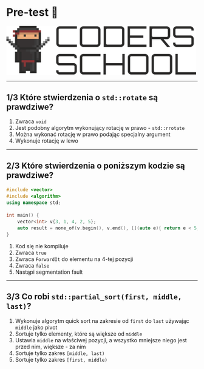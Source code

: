 
<!-- .slide: data-background="#111111" -->

# Pre-test 📝

<a href="https://coders.school">
    <img width="500" src="../img/coders_school_logo.png" alt="Coders School" class="plain">
</a>

___

## 1/3 Które stwierdzenia o `std::rotate` są prawdziwe?

1. Zwraca `void`
2. Jest podobny algorytm wykonujący rotację w prawo - `std::rrotate`
3. Można wykonać rotację w prawo podając specjalny argument
4. Wykonuje rotację w lewo

___

## 2/3 Które stwierdzenia o poniższym kodzie są prawdziwe?

```cpp
#include <vector>
#include <algorithm>
using namespace std;

int main() {
    vector<int> v{3, 1, 4, 2, 5};
    auto result = none_of(v.begin(), v.end(), [](auto e){ return e < 5; })
}
```

1. Kod się nie kompiluje
2. Zwraca `true`
3. Zwraca `ForwardIt` do elementu na 4-tej pozycji
4. Zwraca `false`
5. Nastąpi segmentation fault

___

## 3/3 Co robi `std::partial_sort(first, middle, last)`?

1. Wykonuje algorytm quick sort na zakresie od `first` do `last` używając `middle` jako pivot
2. Sortuje tylko elementy, które są większe od `middle`
3. Ustawia `middle` na właściwej pozycji, a wszystko mniejsze niego jest przed nim, większe - za nim
4. Sortuje tylko zakres `[middle, last)`
5. Sortuje tylko zakres `[first, middle)`
